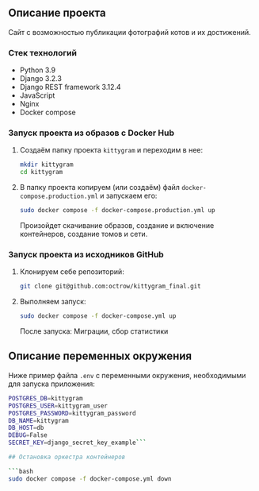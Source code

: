 ## Описание проекта

Сайт с возможностью публикации фотографий котов и их достижений.

### Стек технологий

- Python 3.9
- Django 3.2.3
- Django REST framework 3.12.4
- JavaScript
- Nginx
- Docker compose

### Запуск проекта из образов с Docker Hub

1. Создаём папку проекта `kittygram` и переходим в нее:

    ```bash
    mkdir kittygram
    cd kittygram
    ```

2. В папку проекта копируем (или создаём) файл `docker-compose.production.yml` и запускаем его:

    ```bash
    sudo docker compose -f docker-compose.production.yml up
    ```

    Произойдет скачивание образов, создание и включение контейнеров, создание томов и сети.

### Запуск проекта из исходников GitHub

1. Клонируем себе репозиторий:

    ```bash
    git clone git@github.com:octrow/kittygram_final.git
    ```

2. Выполняем запуск:

    ```bash
    sudo docker compose -f docker-compose.yml up
    ```

    После запуска: Миграции, сбор статистики

## Описание переменных окружения

Ниже пример файла `.env` с переменными окружения, необходимыми для запуска приложения:

```bash
POSTGRES_DB=kittygram
POSTGRES_USER=kittygram_user
POSTGRES_PASSWORD=kittygram_password
DB_NAME=kittygram
DB_HOST=db
DEBUG=False
SECRET_KEY=django_secret_key_example```

## Остановка оркестра контейнеров

```bash
sudo docker compose -f docker-compose.yml down
